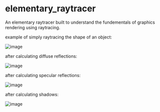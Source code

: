 # elementary_raytracer
An elementary raytracer built to understand the fundementals of graphics rendering using raytracing. 

example of simply raytracing the shape of an object:

![image](https://github.com/SahilDinanath/elementary_raytracer/assets/46680594/724a2ecd-dae2-482e-a225-67ff4df1adc5)

after calculating diffuse reflections:

![image](https://github.com/SahilDinanath/elementary_raytracer/assets/46680594/6fff1504-2ccd-4533-9895-3a934d5ffdee)

after calculating specular reflections:

![image](https://github.com/SahilDinanath/elementary_raytracer/assets/46680594/6148bcfe-2f2e-4d2e-83fa-82c2e6d8a283)

after calculating shadows:

![image](https://github.com/SahilDinanath/elementary_raytracer/assets/46680594/64d71bcc-abd5-4779-b63a-bc509629a7c3)

